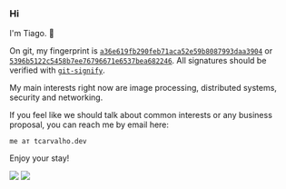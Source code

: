 ### Hi

I'm Tiago. 🤙

On git, my fingerprint is [`a36e619fb290feb71aca52e59b8087993daa3904`](https://gandas.us.to/keys/trust.csv)
or [`5396b5122c5458b7ee76796671e6537bea682246`](https://gandas.us.to/keys/trust.csv).
All signatures should be verified with [`git-signify`](https://github.com/sug0/git-signify).

My main interests right now are image processing, distributed systems, security and networking.

If you feel like we should talk about common interests or any business proposal,
you can reach me by email here:

    me ат tcarvalho.dev

Enjoy your stay!

![](https://github-readme-stats.vercel.app/api?username=sug0&count_private=true&show_icons=true)
![](https://github-readme-stats.vercel.app/api/top-langs/?username=sug0&layout=compact)
